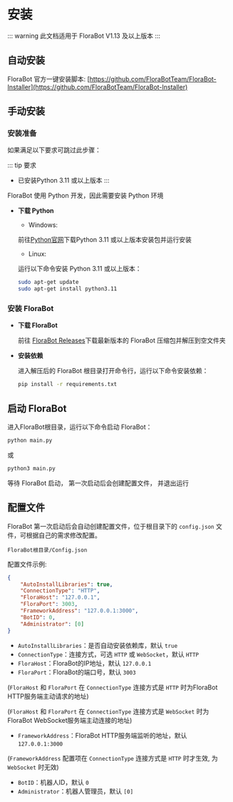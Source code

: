 # 安装

::: warning
此文档适用于 FloraBot V1.13 及以上版本
:::

## 自动安装

FloraBot 官方一键安装脚本: [https://github.com/FloraBotTeam/FloraBot-Installer](https://github.com/FloraBotTeam/FloraBot-Installer)

## 手动安装

### 安装准备

如果满足以下要求可跳过此步骤：

::: tip 要求
- 已安装Python 3.11 或以上版本
:::

FloraBot 使用 Python 开发，因此需要安装 Python 环境

- **下载 Python** 

  - Windows: 

  前往[Python官网](https://www.python.org/downloads/)下载Python 3.11 或以上版本安装包并运行安装

  - Linux: 

  运行以下命令安装 Python 3.11 或以上版本：

  ```sh
  sudo apt-get update
  sudo apt-get install python3.11
  ```

### 安装 FloraBot

- **下载 FloraBot**

  前往 [FloraBot Releases](https://github.com/FloraBotTeam/FloraBot/releases)下载最新版本的 FloraBot 压缩包并解压到空文件夹

- **安装依赖**

  进入解压后的 FloraBot 根目录打开命令行，运行以下命令安装依赖：

  ```sh
  pip install -r requirements.txt
  ```

## 启动 FloraBot

 进入FloraBot根目录，运行以下命令启动 FloraBot：

 ```sh
 python main.py
 ```

 或

 ```sh
 python3 main.py
 ```
 等待 FloraBot 启动， 第一次启动后会创建配置文件， 并退出运行

## 配置文件

FloraBot 第一次启动后会自动创建配置文件，位于根目录下的 `config.json` 文件，可根据自己的需求修改配置。

```
FloraBot根目录/Config.json
```

配置文件示例:
```json
{
    "AutoInstallLibraries": true,
    "ConnectionType": "HTTP",
    "FloraHost": "127.0.0.1",
    "FloraPort": 3003,
    "FrameworkAddress": "127.0.0.1:3000",
    "BotID": 0,
    "Administrator": [0]
}
```

- `AutoInstallLibraries`：是否自动安装依赖库，默认 `true`
- `ConnectionType`：连接方式，可选 `HTTP` 或 `WebSocket`，默认 `HTTP`
- `FloraHost`：FloraBot的IP地址，默认 `127.0.0.1`
- `FloraPort`：FloraBot的端口号，默认 `3003`

(`FloraHost` 和 `FloraPort` 在 `ConnectionType` 连接方式是 `HTTP` 时为FloraBot HTTP服务端主动请求的地址)

(`FloraHost` 和 `FloraPort` 在 `ConnectionType` 连接方式是 `WebSocket` 时为FloraBot WebSocket服务端主动连接的地址)

- `FrameworkAddress`：FloraBot HTTP服务端监听的地址，默认 `127.0.0.1:3000`

(`FrameworkAddress` 配置项在 `ConnectionType` 连接方式是 `HTTP` 时才生效, 为`WebSocket` 时无效)
- `BotID`：机器人ID，默认 `0`
- `Administrator`：机器人管理员，默认 `[0]`






